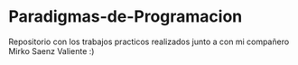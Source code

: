 # Paradigmas-de-Programacion
Repositorio con los trabajos practicos realizados junto a con mi compañero Mirko Saenz Valiente :)

